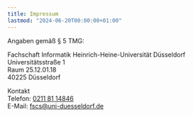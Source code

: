```yaml
---
title: Impressum
lastmod: "2024-06-20T00:00:00+01:00"
---
```


Angaben gemäß § 5 TMG:

Fachschaft Informatik Heinrich-Heine-Universität Düsseldorf  
Universitätsstraße 1  
Raum 25.12.01.18  
40225 Düsseldorf  

Kontakt<br>
Telefon: <a href="tel:02118114846">0211 81 14846</a><br>
E-Mail: <a href="mailto:fscs@uni-duesseldorf.de">fscs@uni-duesseldorf.de</a><br>
